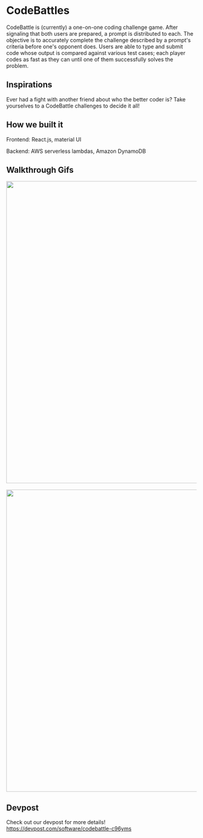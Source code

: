 # CodeBattles #
CodeBattle is (currently) a one-on-one coding challenge game. After signaling that both users are prepared, a prompt is distributed to each. The objective is to accurately complete the challenge described by a prompt's criteria before one's opponent does. Users are able to type and submit code whose output is compared against various test cases; each player codes as fast as they can until one of them successfully solves the problem.

## Inspirations ##
Ever had a fight with another friend about who the better coder is? Take yourselves to a CodeBattle challenges to decide it all!

## How we built it ##
Frontend: React.js, material UI

Backend: AWS serverless lambdas, Amazon DynamoDB

## Walkthrough Gifs ##
<img src = 'http://g.recordit.co/rMCdYGTBnx.gif' width = 800><br><br>
<img src = 'http://g.recordit.co/nft3i6JnE9.gif' width = 800><br>

## Devpost ##
Check out our devpost for more details!
https://devpost.com/software/codebattle-c96yms
